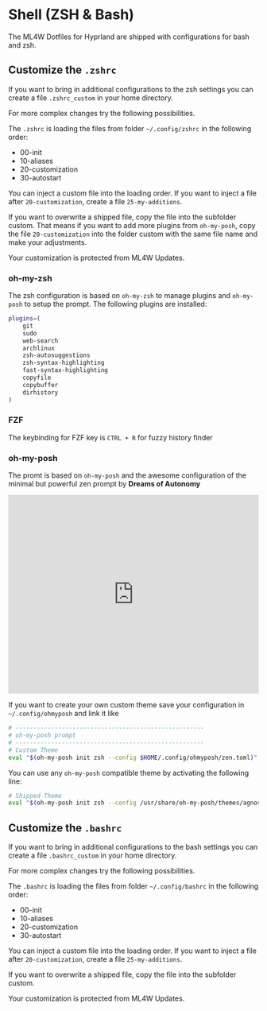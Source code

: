 # Shell (ZSH & Bash)

The ML4W Dotfiles for Hyprland are shipped with configurations for bash and zsh. 

## Customize the `.zshrc`

If you want to bring in additional configurations to the zsh settings you can create a file `.zshrc_custom` in your home directory.

For more complex changes try the following possibilities.

The `.zshrc` is loading the files from folder `~/.config/zshrc` in the following order:

* 00-init
* 10-aliases
* 20-customization
* 30-autostart

You can inject a custom file into the loading order. If you want to inject a file after `20-customization`, create a file `25-my-additions`.

If you want to overwrite a shipped file, copy the file into the subfolder custom. That means if you want to add more plugins from `oh-my-posh`, copy the file `20-customization` into the folder custom with the same file name and make your adjustments.

Your customization is protected from ML4W Updates.

### oh-my-zsh

The zsh configuration is based on `oh-my-zsh` to manage plugins and `oh-my-posh` to setup the prompt. The following plugins are installed:

```sh
plugins=(
    git
    sudo
    web-search
    archlinux
    zsh-autosuggestions
    zsh-syntax-highlighting
    fast-syntax-highlighting
    copyfile
    copybuffer
    dirhistory
)
```
### FZF

The keybinding for FZF key is `CTRL + R` for fuzzy history finder

### oh-my-posh

The promt is based on `oh-my-posh` and the awesome configuration of the minimal but powerful zen prompt by **Dreams of Autonomy**

<iframe width="100%" height="400" src="https://www.youtube.com/embed/9U8LCjuQzdc" 
title="Dreams of Autonomy" frameborder="0" 
allow="accelerometer; autoplay; clipboard-write; encrypted-media; gyroscope; picture-in-picture; web-share" 
allowfullscreen></iframe>

If you want to create your own custom theme save your configuration in `~/.config/ohmyposh` and link it like

```sh
# -----------------------------------------------------
# oh-my-posh prompt
# -----------------------------------------------------
# Custom Theme
eval "$(oh-my-posh init zsh --config $HOME/.config/ohmyposh/zen.toml)"
```

You can use any `oh-my-posh` compatible theme by activating the following line:

```sh
# Shipped Theme
eval "$(oh-my-posh init zsh --config /usr/share/oh-my-posh/themes/agnoster.omp.json)"
```

## Customize the `.bashrc`

If you want to bring in additional configurations to the bash settings you can create a file `.bashrc_custom` in your home directory.

For more complex changes try the following possibilities.

The `.bashrc` is loading the files from folder `~/.config/bashrc` in the following order:

* 00-init
* 10-aliases
* 20-customization
* 30-autostart

You can inject a custom file into the loading order. If you want to inject a file after `20-customization`, create a file `25-my-additions`.

If you want to overwrite a shipped file, copy the file into the subfolder custom. 

Your customization is protected from ML4W Updates.

